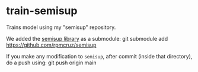 # train-semisup
Trains model using my "semisup" repository.

We added the [semisup library](https://github.com/rpmcruz/semisup) as a submodule:
    git submodule add https://github.com/rpmcruz/semisup

If you make any modification to `semisup`, after commit (inside that directory), do a push using:
    git push origin main
